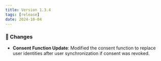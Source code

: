 ```yaml
---
title: Version 1.3.4
tags: [release]
date: 2024-10-04
---
```


### 🔄 Changes
* **Consent Function Update**: Modified the consent function to replace user identities after user synchronization if consent was revoked.